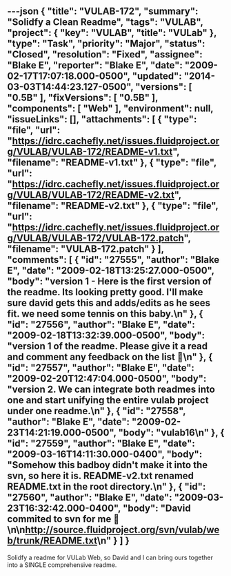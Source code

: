 ---json
{
  "title": "VULAB-172",
  "summary": "Solidfy a Clean Readme",
  "tags": "VULAB",
  "project": {
    "key": "VULAB",
    "title": "VULab"
  },
  "type": "Task",
  "priority": "Major",
  "status": "Closed",
  "resolution": "Fixed",
  "assignee": "Blake E",
  "reporter": "Blake E",
  "date": "2009-02-17T17:07:18.000-0500",
  "updated": "2014-03-03T14:44:23.127-0500",
  "versions": [
    "0.5B"
  ],
  "fixVersions": [
    "0.5B"
  ],
  "components": [
    "Web"
  ],
  "environment": null,
  "issueLinks": [],
  "attachments": [
    {
      "type": "file",
      "url": "https://idrc.cachefly.net/issues.fluidproject.org/VULAB/VULAB-172/README-v1.txt",
      "filename": "README-v1.txt"
    },
    {
      "type": "file",
      "url": "https://idrc.cachefly.net/issues.fluidproject.org/VULAB/VULAB-172/README-v2.txt",
      "filename": "README-v2.txt"
    },
    {
      "type": "file",
      "url": "https://idrc.cachefly.net/issues.fluidproject.org/VULAB/VULAB-172/VULAB-172.patch",
      "filename": "VULAB-172.patch"
    }
  ],
  "comments": [
    {
      "id": "27555",
      "author": "Blake E",
      "date": "2009-02-18T13:25:27.000-0500",
      "body": "version 1 - Here is the first version of the readme. Its looking pretty good. I'll make sure david gets this and adds/edits as he sees fit. we need some tennis on this baby.\n"
    },
    {
      "id": "27556",
      "author": "Blake E",
      "date": "2009-02-18T13:32:39.000-0500",
      "body": "version 1 of the readme. Please give it a read and comment any feedback on the list 🙂\n"
    },
    {
      "id": "27557",
      "author": "Blake E",
      "date": "2009-02-20T12:47:04.000-0500",
      "body": "version 2. We can integrate both readmes into one and start unifying the entire vulab project under one readme.\n"
    },
    {
      "id": "27558",
      "author": "Blake E",
      "date": "2009-02-23T14:21:19.000-0500",
      "body": "vulab16\n"
    },
    {
      "id": "27559",
      "author": "Blake E",
      "date": "2009-03-16T14:11:30.000-0400",
      "body": "Somehow this badboy didn't make it into the svn, so here it is. README-v2.txt renamed README.txt in the root directory.\n"
    },
    {
      "id": "27560",
      "author": "Blake E",
      "date": "2009-03-23T16:32:42.000-0400",
      "body": "David commited to svn for me 🙂\n\n<http://source.fluidproject.org/svn/vulab/web/trunk/README.txt>\n"
    }
  ]
}
---
Solidfy a readme for VULab Web, so David and I can bring ours together into a SINGLE comprehensive readme.

        